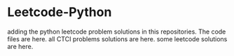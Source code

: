# Leetcode-Python
adding the python leetcode problem solutions in this repositories. 
The code files are here.
all CTCI problems solutions are here.
some leetcode solutions are here.




















































































































































































































































































































































































































































































































































































































































































